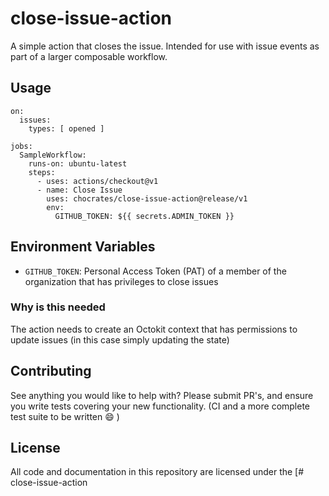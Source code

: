 # close-issue-action
A simple action that closes the issue.  Intended for use with issue events as part of a larger composable workflow.

## Usage

```
on:
  issues:
    types: [ opened ]

jobs:
  SampleWorkflow:
    runs-on: ubuntu-latest
    steps:
      - uses: actions/checkout@v1
      - name: Close Issue
        uses: chocrates/close-issue-action@release/v1
        env:
          GITHUB_TOKEN: ${{ secrets.ADMIN_TOKEN }}
```

## Environment Variables  

* `GITHUB_TOKEN`: Personal Access Token (PAT) of a member of the organization that has privileges to close issues

### Why is this needed  
The action needs to create an Octokit context that has permissions to update issues (in this case simply updating the state)

## Contributing
See anything you would like to help with?  Please submit PR's, and ensure you write tests covering your new functionality.  (CI and a more complete test suite to be written :smile: )

## License
All code and documentation in this repository are licensed under the [# close-issue-action


